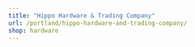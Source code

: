 ```yaml
---
title: "Hippo Hardware & Trading Company"
url: /portland/hippo-hardware-and-trading-company/
shop: hardware
---
```

